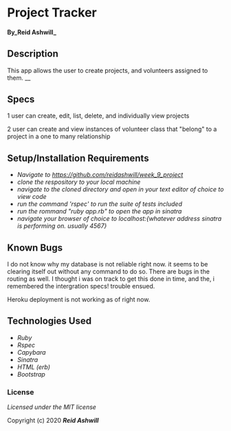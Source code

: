 # Project Tracker



#### By_**Reid Ashwill**_

## Description

This app allows the user to create projects, and volunteers assigned to them.
__
## Specs
1  user can create, edit, list, delete, and individually view projects

2 user can create and view instances of volunteer class that "belong" to a project in a one to many relationship




## Setup/Installation Requirements

* _Navigate to https://github.com/reidashwill/week_9_project_
* _clone the respository to your local machine_
* _navigate to the cloned directory and open in your text editor of choice to view code_
* _run the command 'rspec' to run the suite of tests included_
* _run the rommand "ruby app.rb" to open the app in sinatra_
* _navigate your browser of choice to localhost:{whatever address sinatra is performing on.  usually 4567}_




## Known Bugs

I do not know why my database is not reliable right now.  it seems to be clearing itself out without any command to do so.  There are bugs in the routing as well.  I thought i was on track to get this done in time, and the, i remembered the intergration specs!  trouble ensued.

Heroku deployment is not working as of right now.



## Technologies Used

* _Ruby_
* _Rspec_
* _Capybara_
* _Sinatra_
* _HTML (erb)_
* _Bootstrap_

### License

*Licensed under the MIT license*

Copyright (c) 2020 **_Reid Ashwill_**